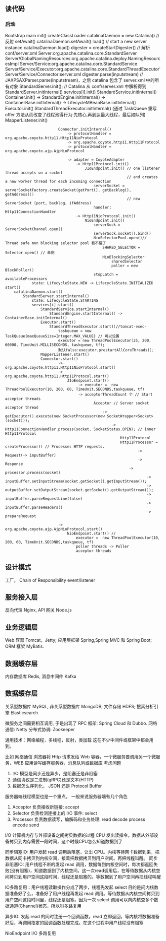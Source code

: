 
## 读代码
### 启动
Bootstrap 
main
    init()
        createClassLoader
        catalinaDaemon = new Catalina() // 反射
    setAwait()
        catalinaDaemon.setAwait()
    load() // start a new server instance
        catalinaDaemon.load()
            digester = createStartDigester() // 解析 conf/server.xml
                        Server:org.apache.catalina.core.StandardServer
                        Server/GlobalNamingResources:org.apache.catalina.deploy.NamingResourcesImpl
                        Server/Service:org.apache.catalina.core.StandardService
                        Server/Service/Executor:org.apache.catalina.core.StandardThreadExecutor'
                        Server/Service/Connector:server.xml
            digester.parse(inputstream) // JAXPSAXParser.parse(inputstream)，之后 catalina 包含了 server.xml 中的所有对象
            StandardServer.init(); // Catalina 从 conf/server.xml 中解析得到
                StandardServer.initInternal()
                    services[i].init()
                        StandardService.initInternal()
                            Container.init() 
                                -> StandardEngine.initInternal() -> ContainerBase.initInternal() -> LifecycleMBeanBase.initInternal()
                            Executor.init()
                                StandardThreadExecutor.initInternal()
                                (通过 TaskQueue 重写 offer 方法从而改变了线程池得行为:先核心,再到达最大线程，最后如队列)
                            MapperListener.init()

                            Connector.initInternal()
                                -> protocolHandler = org.apache.coyote.http11.Http11NioProtocol
                                -> org.apache.coyote.http11.Http11Protocol
                                -> protocolHandler = org.apache.coyote.ajp.AjpNioProtocol

                                -> adapter = CoyoteAdapter
                                    -> Http11Protocol.init()
                                        JIoEndpoint.init() // one listener thread accepts on a socket 
                                                           // and creates a new worker thread for each incoming connection
                                            serverSocket = serverSocketFactory.createSocket(getPort(), getBacklog(), getAddress()) 
                                                           // new ServerSocket (port, backlog, ifAddress)
                                            handler: Http11ConnectionHandler
                                    -> Http11NioProtocol.init()
                                        NioEndpoint.init()
                                            serverSock = ServerSocketChannel.open()
                                            serverSock.socket().bind()
                                            NioSelectorPool.open()// Thread safe non blocking selector pool 看不懂了
                                                SHARED_SELECTOR = Selector.open() // 单例
                                                NioBlockingSelector
                                                    sharedSelector
                                                    poller = new BlockPoller()
                                            stopLatch = availableProcessors
                state: LifecycleState.NEW -> LifecycleState.INITIALIZED
    start()
        catalinaDaemon.start()
            StandardServer.startInternal()
                state: LifecycleState.STARTING
                services[i].start()
                    StandardService.startInternal()
                        StandardEngine.startInternal() -> ContainerBase.initInternal()
                    Executor.start()
                        StandardThreadExecutor.start()//tomcat-exec-
                            taskqueue = new TaskQueue(maxQueueSize=Integer.MAX_VALUE) // 可以设置
                            executor = new ThreadPoolExecutor(25, 200, 60000, TimeUnit.MILLISECONDS, taskqueue, tf);
                            默认false:executor.prestartAllCoreThreads();
                    MapperListener.start()
                    Connector.start()
                            -> org.apache.coyote.http11.Http11NioProtocol.start()
                            -> org.apache.coyote.http11.Http11Protocol.start()
                                JIoEndpoint.start()
                                     -> executor =  new ThreadPoolExecutor(10, 200, 60, TimeUnit.SECONDS,taskqueue, tf)
                                     -> acceptorThreadCount 个 // Start acceptor threads 
                                            Acceptor // Server socket acceptor thread
                                                -> getExecutor().execute(new SocketProcessor(new SocketWrapper<Socket>(socket)));
                                                    -> Http11ConnectionHandler.process(socket, SocketStatus.OPEN); // inner Http11Protocol  
                                                        Http11Protocol
                                                        Http11Processor = createProcessor() // Processes HTTP requests.
                                                                -> Request(-> inputBuffer)
                                                                -> Response
                                                            -> processor.process(socket)
                                                                    -> inputBuffer.setInputStream(socket.getSocket().getInputStream());
                                                                    -> outputBuffer.setOutputStream(socket.getSocket().getOutputStream());
                                                                    -> inputBuffer.parseRequestLine(false)
                                                                    -> inputBuffer.parseHeaders()
                                                                    -> prepareRequest
                                                                    
                            -> org.apache.coyote.ajp.AjpNioProtocol.start()
                                NioEndpoint.start() //
                                    executor =  new ThreadPoolExecutor(10, 200, 60, TimeUnit.SECONDS,taskqueue, tf)
                                    poller threads -> Poller
                                    acceptor threads


## 设计模式
工厂，
Chain of Responsibility
event/listener


## 服务接入层
反向代理 Nginx, API 网关 Node.js
## 业务逻辑层
Web 容器 Tomcat，Jetty; 应用层框架 Spring,Spring MVC 和 Spring Boot; ORM 框架 MyBatis.
## 数据缓存层
内存数据库 Redis, 消息中间件 Kafka
## 数据缓存层
关系型数据库 MySQL, 非关系型数据库 MongoDB; 文件存储 HDFS; 搜索分析引擎 Elasticsearch

微服务之间需要相互调用, 于是出现了 RPC 框架: Spring Cloud 和 Dubbo.
网络通信: Netty
分布式协调: Zookeeper 

通用技术：网络编程，多线程，反射，类加载 这在不少中间件或框架中都会用到。

比如 
网络通信
浏览器将 Http 请求发给 Web 容器，一个微服务要调用另一个微服务，WEB 应用读写缓存服务器，消息队列或数据库
考虑问题
1. I/O 模型是同步还是异步，是阻塞还是非阻塞
2. 通信协议是二进制(gRPC)还是文本(HTTP)
3. 数据怎么序列化， JSON 还是 Protocol Buffer

服务器端线程模型也是一个重点。
一般来说服务器端有几个角色
1. Acceptor 负责接收新链接: accept
2. Selector 负责检测连接上的 I/O 事件: select
3. Processor 负责数据读写，编解码和业务处理: read decode process encode send


I/O
计算机内存与外部设备之间拷贝数据的过程
CPU 发出读指令，数据从外部设备拷贝到内存需要一段时间，这个时候CPU怎么知道数据到了

同步阻塞IO: 用户发起 read 调用后阻塞，让出 CPU。内核等待网卡数据到来，把数据从网卡拷贝到内核空间，接着把数据拷贝到用户空间。再把线程叫醒。
同步非阻塞IO: 用户线程不断的发起 read 调用，数据每到内核空间时，每次都返回失败(没有阻塞)，知道数据到了内核空间。这一次read调用后，在等待数据从内核空间拷贝到用户空间这段时间，线程还是阻塞的。等数据到了用户空间再把线程叫醒

IO多路复用：用户线程读取操作分成了两步，线程先发起 select 目的是问内核数据准备好了么，准备好了用户线程再发起 read 调用。等待数据从内核空间拷贝到用户空间这段时间里，线程还是阻塞。因为一次 select 调用可以向内核查多个数据通道(Channel)状态，所以叫多路复用

异步IO: 发起 read 的同时注册一个回调函数，read 立即返回，等内核将数据准备好后，再调用指定的回调函数处理完成。在这个过程中用户线程没有阻塞


NioEndpoint I/O 多路复用










